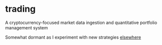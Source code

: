 # trading
A cryptocurrency-focused market data ingestion and quantitative portfolio management system

Somewhat dormant as I experiment with new strategies [elsewhere](https://github.com/mhconradt/trading-research)
